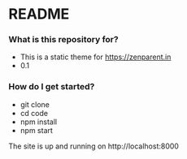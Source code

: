 # README #

### What is this repository for? ###

* This is a static theme for https://zenparent.in
* 0.1

### How do I get started? ###

* git clone
* cd code
* npm install
* npm start

The site is up and running on http://localhost:8000

